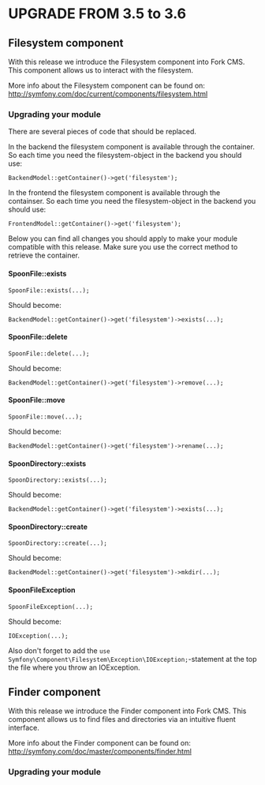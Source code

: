 UPGRADE FROM 3.5 to 3.6
=======================

## Filesystem component

With this release we introduce the Filesystem component into Fork CMS. This
component allows us to interact with the filesystem.

More info about the Filesystem component can be found on:
http://symfony.com/doc/current/components/filesystem.html

### Upgrading your module

There are several pieces of code that should be replaced.

In the backend the filesystem component is available through the container. So
each time you need the filesystem-object in the backend you should use:

	BackendModel::getContainer()->get('filesystem');

In the frontend the filesystem component is available through the containser. 
So each time you need the filesystem-object in the backend you should use:

	FrontendModel::getContainer()->get('filesystem');

Below you can find all changes you should apply to make your module compatible
with this release. Make sure you use the correct method to retrieve the 
container.

#### SpoonFile::exists

	SpoonFile::exists(...);

Should become:

	BackendModel::getContainer()->get('filesystem')->exists(...);

#### SpoonFile::delete

	SpoonFile::delete(...);

Should become:

	BackendModel::getContainer()->get('filesystem')->remove(...);

#### SpoonFile::move

	SpoonFile::move(...);

Should become:

	BackendModel::getContainer()->get('filesystem')->rename(...);

#### SpoonDirectory::exists

	SpoonDirectory::exists(...);

Should become:

	BackendModel::getContainer()->get('filesystem')->exists(...);

#### SpoonDirectory::create

	SpoonDirectory::create(...);

Should become:

	BackendModel::getContainer()->get('filesystem')->mkdir(...);

#### SpoonFileException

	SpoonFileException(...);

Should become:

	IOException(...);

Also don't forget to add the 
`use Symfony\Component\Filesystem\Exception\IOException;`-statement at the top 
the file where you throw an IOException.


## Finder component

With this release we introduce the Finder component into Fork CMS. This
component allows us to find files and directories via an intuitive fluent
interface.

More info about the Finder component can be found on:
http://symfony.com/doc/master/components/finder.html

### Upgrading your module

